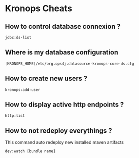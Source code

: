 # Kronops Cheats


## How to control database connexion ?

    jdbc:ds-list 

## Where is my database configuration

    [KRONOPS_HOME]/etc/org.ops4j.datasource-kronops-core-ds.cfg

## How to create new users ?

    kronops:add-user

## How to display active http endpoints ?

    http:list

## How to not redeploy everythings ?

This command auto redeploy new installed maven artifacts 

    dev:watch [bundle name]